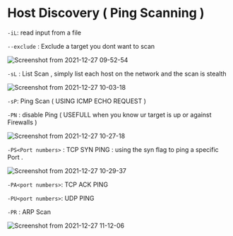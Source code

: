 
# Host Discovery ( Ping Scanning )

```-iL```: read input from a file 

```--exclude``` : Exclude a target you dont want to scan

![Screenshot from 2021-12-27 09-52-54](https://user-images.githubusercontent.com/92652606/147460658-6e09008d-2e55-404f-b22b-34a95b3cc3b2.png)

```-sL``` : List Scan , simply list each host on the network and the scan is stealth 

![Screenshot from 2021-12-27 10-03-18](https://user-images.githubusercontent.com/92652606/147460950-3e3c73e9-ace9-4489-bbab-72589dda73dc.png)

```-sP```: Ping Scan ( USING ICMP ECHO REQUEST )

```-PN``` : disable Ping ( USEFULL when you know ur target is up or against Firewalls )

![Screenshot from 2021-12-27 10-27-18](https://user-images.githubusercontent.com/92652606/147463022-edf6bd5b-87cf-43af-aa6b-507ba449c47e.png)


```-PS<Port numbers>``` : TCP SYN PING : using the syn flag to ping a specific Port .

![Screenshot from 2021-12-27 10-29-37](https://user-images.githubusercontent.com/92652606/147463171-2be81fea-3c21-4324-afa0-32629a26fd92.png)

```-PA<port numbers>```: TCP ACK PING 
  
```-PU<port numbers>```: UDP PING

```-PR``` : ARP Scan 

![Screenshot from 2021-12-27 11-12-06](https://user-images.githubusercontent.com/92652606/147466512-8f63de42-2d6d-4fe5-9767-d0a5e5a7588c.png)

